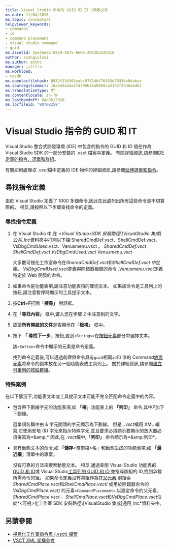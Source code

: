 ```yaml
---
title: Visual Studio 命令的 GUID 和 IT |微軟文件
ms.date: 11/04/2016
ms.topic: conceptual
helpviewer_keywords:
- commands
- id
- command placement
- visual studio command
- guid
ms.assetid: 2ea4bee2-0259-4675-8e65-2023b312b516
author: acangialosi
ms.author: anthc
manager: jillfra
ms.workload:
- vssdk
ms.openlocfilehash: 8932f23d301eabc97414bf76453d70336e0dabae
ms.sourcegitcommit: 16a4a5da4a4fd795b46a0869ca2152f2d36e6db2
ms.translationtype: MT
ms.contentlocale: zh-TW
ms.lasthandoff: 04/06/2020
ms.locfileid: "80708259"
---
```

# <a name="guids-and-ids-of-visual-studio-commands"></a>Visual Studio 指令的 GUID 和 IT
Visual Studio 整合式開發環境 (IDE) 中包含的指令的 GUID 和 ID 值在作為 Visual Studio SDK 的一部分安裝的 .vsct 檔案中定義。 有關詳細資訊,請參閱[IDE 定義的指令、選單和群組](../../extensibility/internals/ide-defined-commands-menus-and-groups.md)。

 有關如何處理*在 .vsct*檔中定義的 IDE 物件的詳細資訊,請參閱[延伸選單和指令](../../extensibility/extending-menus-and-commands.md)。

## <a name="find-a-command-definition"></a>尋找指令定義
 由於 Visual Studio 定義了 1000 多個命令,因此在此處列出所有這些命令是不切實際的。 相反,請按照以下步驟查找命令的定義。

### <a name="to-locate-a-command-definition"></a>尋找指令定義

1. 在 Visual Studio 中,在 *<Visual Studio\>SDK 安裝路徑\\[VisualStudio 集成]公共_Inc*資料夾中打開以下檔:SharedCmdDef.vsct、ShellCmdDef.vsct、VsDbgCmdUsed.vsct、Venusmenu.vsct 。 *SharedCmdDef.vsct* *ShellCmdDef.vsct* *VsDbgCmdUsed.vsct* *Venusmenu.vsct*

    大多數可視化工作室命令在*SharedCmdDef.vsct*和*ShellCmdDef.vsct 中*定義。 *VsDbgCmdUsed.vsct*定義與除錯器相關的命令 *,Venusmenu.vsct*定義特定於 Web 開發的命令。

2. 如果命令是功能表項,請注意功能表項的確切文本。 如果該命令是工具列上的按鈕,請注意暫停時顯示的工具提示文本。

3. 按**Ctrl**+**F**打開「**搜尋」** 對話框。

4. 在「**尋找內容」** 框中,鍵入您在步驟 2 中注意到的文字。

5. 認證**所有開啟的文件**是否顯示在「**檢視」** 框中。

6. 按下 **「 尋找下一步**」按鈕,直到`<Strings>`在[按鈕元素](../../extensibility/button-element.md)部分中選擇文本。

    該`<Button>`命令中顯示的元素是命令定義。

   找到命令定義後,可以通過創建與命令具有`guid`相同`id`和 值的 Command[放置元素](../../extensibility/commandplacement-element.md)將命令的副本放在另一個功能表或工具列上。 關於詳細資訊,請參閱[建立可重用的按鈕群組](../../extensibility/creating-reusable-groups-of-buttons.md)。

### <a name="special-cases"></a>特殊案例
 在以下情況下,功能表文本或工具提示文本可能不完全匹配命令定義中的內容。

- 包含帶下劃線字元的功能表項,如 **「檔**」功能表上的 **「列印」** 命令,其中*P*加下下劃線。

     選單項名稱中由 & 字元開頭的字元顯示為下劃線。 但是 *,.vsct*檔用 XML 編寫,它使用安培 (&) 字元來指示特殊字元,並且要求必須顯示要顯示的放大器必須拼寫為*&amp;amp;* 因此,在 *.vsct*檔中,「**列印」** 命令顯示為*&amp;amp;列印*。

- 具有動態文本的命令,如 **「儲存**\<當前檔\>名」和動態生成的功能表項,如 **「最近檔**」清單中的專案。

     沒有可靠的方法來搜索動態文本。 相反,通過查閱 Visual Studio 功能表的[GUID 和 ID](../../extensibility/internals/guids-and-ids-of-visual-studio-menus.md)或 Visual Studio[工具列的 GUID 和 ID,](../../extensibility/internals/guids-and-ids-of-visual-studio-toolbars.md)並搜尋該組的 ID,找到承載所需命令的組。 如果命令定義沒有將組作為其[父元素](../../extensibility/parent-element.md),則搜索*SharedCmdPlace.vsct*和*ShellCmdPlace.vsct(* 或用於除錯器命令的*VsDbgCmdPlace.vsct)* 的元素`<CommandPlacement>`,以設定命令的父元素。 *SharedCmdPlace.vsct* *、ShellCmdPlace.vsct*和*VsDbgCmdPlace.vsct*位於*\<可視\>化工作室 SDK 安裝路徑\\[VisualStudio 集成]通用_Inc*資料夾中。

## <a name="see-also"></a>另請參閱

- [視覺化工作室指令表 (.vsct) 檔案](../../extensibility/internals/visual-studio-command-table-dot-vsct-files.md)
- [VSCT XML 架構參考](../../extensibility/vsct-xml-schema-reference.md)
